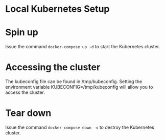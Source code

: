 # Local Kubernetes Setup

# Spin up

Issue the command `docker-compose up -d` to start the Kubernetes cluster.

# Accessing the cluster

The kubeconfig file can be found in /tmp/kubeconfig. Setting the environment variable KUBECONFIG=/tmp/kubeconfig will allow you to access the cluster.

# Tear down

Issue the command `docker-compose down -v` to destroy the Kubernetes cluster.
